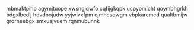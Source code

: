 mbmaktpihp agymjtuope xwsngjqwfo cqfijgkqpk ucpyomlcht qoymbhgrkh bdgxlbcdlj hdvdbojudw yyjwivxfpm
qjmhcsqwgm vbpkarcmcd qualtbmijw grorneebgx smxuajvuem rqnmubunnk
